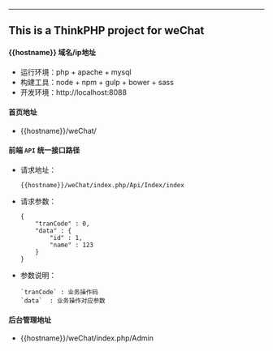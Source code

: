 ﻿---
This is a ThinkPHP project for weChat
---

#### {{hostname}} 域名/ip地址
*   运行环境：php + apache + mysql
*   构建工具：node + npm + gulp + bower + sass
*   开发环境：http://localhost:8088

#### 首页地址
*   {{hostname}}/weChat/

#### 前端 `API` 统一接口路径
*   请求地址：

        {{hostname}}/weChat/index.php/Api/Index/index

*   请求参数：

        {
            "tranCode" : 0,
            "data" : {
                "id" : 1,
                "name" : 123
            }
        }

*   参数说明：
  
        `tranCode` : 业务操作码
        `data`  : 业务操作对应参数


#### 后台管理地址
*   {{hostname}}/weChat/index.php/Admin
